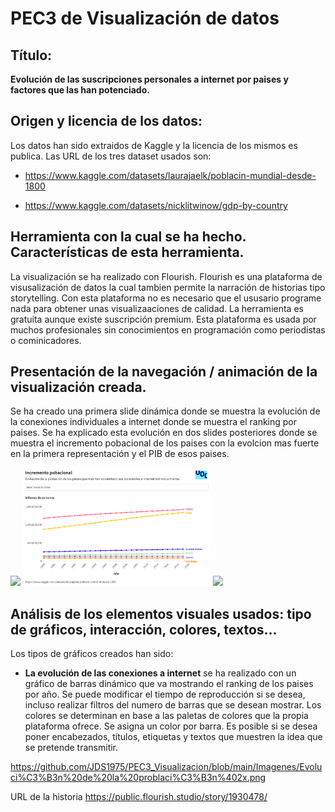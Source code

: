 # PEC3 de Visualización de datos
## Título: 

**Evolución de las suscripciones personales a internet por paises y factores que las han potenciado.**

## Origen y licencia de los datos:

Los datos han sido extraidos de Kaggle y la licencia de los mismos es publica. Las URL de los tres dataset usados son:

- https://www.kaggle.com/datasets/laurajaelk/poblacin-mundial-desde-1800

- https://www.kaggle.com/datasets/nicklitwinow/gdp-by-country

## Herramienta con la cual se ha hecho. Características de esta herramienta.

La visualización se ha realizado con Flourish. Flourish es una plataforma de visusalización de datos la cual tambien permite la narración de historias tipo storytelling.
Con esta plataforma no es necesario que el ususario programe nada para obtener unas visualizaaciones de calidad. La herramienta es gratuita aunque existe suscripción premium.
Esta plataforma es usada por muchos profesionales sin conocimientos en programación como periodistas o cominicadores.


## Presentación de la navegación / animación de la visualización creada.

Se ha creado una primera slide dinámica donde se muestra la evolución de la conexiones individuales a internet donde se muestra el ranking por paises.
Se ha explicado esta evolución en dos slides posteriores donde se muestra el incremento pobacional de los paises con la evolcion mas fuerte en la primera representación y el PIB de esos paises.

<p float="left">
  <img src="https://github.com/JDS1975/PEC3_Visualizacion/blob/main/Imagenes/Evoluci%C3%B3n%20usuarios%20internet%402x.png" width="300" />
  <img src="https://github.com/JDS1975/PEC3_Visualizacion/blob/main/Imagenes/Evoluci%C3%B3n%20de%20la%20problaci%C3%B3n%402x.png" width="300" /> 
  <img src="https://github.com/JDS1975/PEC3_Visualizacion/blob/main/Imagenes/Evoluci%C3%B3n%20del%20PIB%402x.png" width="300" /> 
</p>

##  Análisis de los elementos visuales usados: tipo de gráficos, interacción, colores, textos...

Los tipos de gráficos creados han sido:

- **La evolución de las conexiones a internet** se ha realizado con un gráfico de barras dinámico que va mostrando el ranking de los paises por año. Se puede modificar el tiempo de reproducción si se desea, incluso realizar filtros del numero de barras que se desean mostrar. Los colores se determinan en base a las paletas de colores que la propia plataforma ofrece. Se asigna un color por barra. Es posible si se desea poner encabezados, títulos, etiquetas y textos que muestren la idea que se pretende transmitir.

https://github.com/JDS1975/PEC3_Visualizacion/blob/main/Imagenes/Evoluci%C3%B3n%20de%20la%20problaci%C3%B3n%402x.png

URL de la historia
https://public.flourish.studio/story/1930478/
